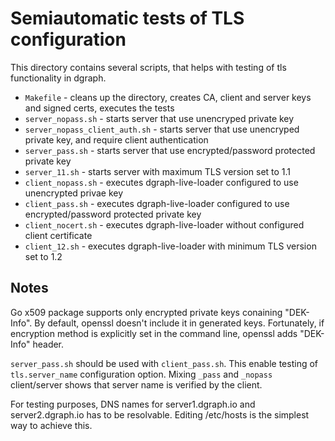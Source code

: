 # Semiautomatic tests of TLS configuration

This directory contains several scripts, that helps with testing of tls functionality in dgraph.

- `Makefile` - cleans up the directory, creates CA, client and server keys and signed certs, executes the tests
- `server_nopass.sh` - starts server that use unencryped private key
- `server_nopass_client_auth.sh` - starts server that use unencryped private key, and require client authentication
- `server_pass.sh` - starts server that use encrypted/password protected private key
- `server_11.sh` - starts server with maximum TLS version set to 1.1
- `client_nopass.sh` - executes dgraph-live-loader configured to use unencrypted privae key
- `client_pass.sh` - executes dgraph-live-loader configured to use encrypted/password protected private key
- `client_nocert.sh` - executes dgraph-live-loader without configured client certificate
- `client_12.sh` - executes dgraph-live-loader with minimum TLS version set to 1.2

## Notes
Go x509 package supports only encrypted private keys conaining "DEK-Info". By default, openssl doesn't include it in generated keys. Fortunately, if encryption method is explicitly set in the command line, openssl adds "DEK-Info" header.

`server_pass.sh` should be used with `client_pass.sh`. This enable testing of `tls.server_name` configuration option. Mixing `_pass` and `_nopass` client/server shows that server name is verified by the client.

For testing purposes, DNS names for server1.dgraph.io and server2.dgraph.io has to be resolvable. Editing /etc/hosts is the simplest way to achieve this. 
